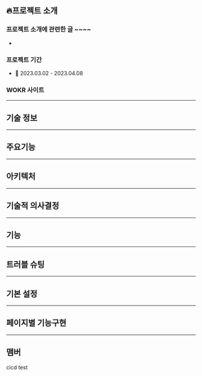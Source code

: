 ## 🔥프로젝트 소개

### 프로젝트 소개에 관련한 글 ~~~~

-

### 프로젝트 기간

- 📌 2023.03.02 - 2023.04.08

### WOKR 사이트

---

## 기술 정보

---

## 주요기능

---

## 아키텍처

---

## 기술적 의사결정

---

## 기능

---

## 트러블 슈팅

---

## 기본 설정

---

## 페이지별 기능구현

---

## 맴버

cicd test

